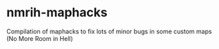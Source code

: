 # nmrih-maphacks
Compilation of maphacks to fix lots of minor bugs in some custom maps (No More Room in Hell)

